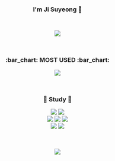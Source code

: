 <div align = "center"> <h3> I'm Ji Suyeong 👋 </h3></div><br>


<!--gif-->
<p align = "center">
  <img src = https://github.com/zIswim/zIswim/assets/68096801/144f8057-5f30-47d0-9f14-4e764bf13bbb>
</p>


<br>
<h3 align="center"> :bar_chart: MOST USED :bar_chart: </h4>
<p align = center>
<!-- <img src = https://github-readme-stats.vercel.app/api/top-langs/?username=zIswim&layout=compact> -->
<img src = https://github-readme-stats.vercel.app/api/top-langs/?username=zIswim&layout=donut>
</p><br>


<div align = "center"> <h3>🌱 Study 🌱 </h3>
  <img src="https://img.shields.io/badge/java-007396?style=for-the-badge&logo=java&logoColor=white"> 
 <img src="https://img.shields.io/badge/python-3776AB?style=for-the-badge&logo=python&logoColor=white"> <br>
 
 <img src="https://img.shields.io/badge/oracle-F80000?style=for-the-badge&logo=oracle&logoColor=white"> 
  <img src="https://img.shields.io/badge/mysql-4479A1?style=for-the-badge&logo=mysql&logoColor=white"> 
 <img src="https://img.shields.io/badge/spring-6DB33F?style=for-the-badge&logo=spring&logoColor=white"> <br>
 
  <img src="https://img.shields.io/badge/github-181717?style=for-the-badge&logo=github&logoColor=white">
  <img src="https://img.shields.io/badge/git-F05032?style=for-the-badge&logo=git&logoColor=white">
</div>
<br><br>

<br>
<div align = "center">
   <a href="mailto:wltndud@jbnu.ac.kr">
   <img src="https://img.shields.io/badge/Gmail-d14836?style=flat-square&logo=Gmail&logoColor=white&link=leegm1798@naver.com"/>
</a>
<!--   <p align="center"><a href="https://wonjongah.tistory.com/"><img src="https://img.shields.io/badge/My tech blog-A9BCF5?style=flat-square&logo=GitHub Sponsors&logoColor=white&link=https://wonjongah.tistory.com/"/></a>  <a href="mailto:wonjongah@gmail.com"><img src="https://img.shields.io/badge/Gmail-D0A9F5?style=flat-square&logo=Gmail&logoColor=white&link=mailto:wonjongah@gmail.com"/></a></p>
  <h3> :high_brightness: Mail :high_brightness:</h3>
  <h4> email : <a href>wltndud@jbnu.ac.kr</a> </h4> -->
</div>

<br><br>


<!--
**sue1010/sue1010** is a ✨ _special_ ✨ repository because its `README.md` (this file) appears on your GitHub profile.

Here are some ideas to get you started:

- 🔭 I’m currently working on ...
- 🌱 I’m currently learning ...
- 👯 I’m looking to collaborate on ...
- 🤔 I’m looking for help with ...
- 💬 Ask me about ...
- 📫 How to reach me: ...
- 😄 Pronouns: ...
- ⚡ Fun fact: ...
-->
<!-- ![Anurag's GitHub stats](https://github-readme-stats.vercel.app/api?username=zIswim&show_icons=true&theme=radical) -->
